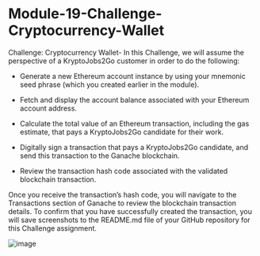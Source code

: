 # Module-19-Challenge-Cryptocurrency-Wallet
Challenge: Cryptocurrency Wallet- In this Challenge, we will assume the perspective of a KryptoJobs2Go customer in order to do the following:

 * Generate a new Ethereum account instance by using your mnemonic seed phrase
 (which you created earlier in the module).

 * Fetch and display the account balance associated with your Ethereum account
 address.

 * Calculate the total value of an Ethereum transaction, including the gas
 estimate, that pays a KryptoJobs2Go candidate for their work.

 * Digitally sign a transaction that pays a KryptoJobs2Go candidate, and send
 this transaction to the Ganache blockchain.

 * Review the transaction hash code associated with the validated blockchain transaction.

 Once you receive the transaction’s hash code, you will navigate to the Transactions
 section of Ganache to review the blockchain transaction details. To confirm that
 you have successfully created the transaction, you will save screenshots to the
 README.md file of your GitHub repository for this Challenge assignment.


![image](https://github.com/RandyS456/Module-19-Challenge-Cryptocurrency-Wallet/assets/153853186/ae5d8e0d-4317-406e-aa0a-637f5038d8cd)







